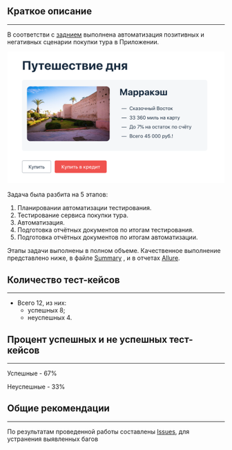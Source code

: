 ## Краткое описание
__________________
В соответстви с [заднием](https://github.com/netology-code/aqa-qamid-diplom) выполнена автоматизация позитивных и 
негативных сценарии покупки тура в Приложении.

![Service](https://github.com/mmigbaranes/CourceProject4Modules/blob/main/Reporting_documentation/service.png)

Задача была разбита на 5 этапов:
1. Планировании автоматизации тестирования.
2. Тестирование сервиса покупки тура. 
3. Автоматизация.
4. Подготовка отчётных документов по итогам тестирования.
5. Подготовка отчётных документов по итогам автоматизации.

Этапы задачи выполнены в полном объеме. Качественное выполнение представлено ниже, в файле [Summary](https://github.com/mmigbaranes/CourceProject4Modules/blob/main/Reporting_documentation/Summary.md) , и в отчетах [Allure](https://github.com/mmigbaranes/CourceProject4Modules/blob/main/Reporting_documentation/ALLURE_REPORT_3march2024.jpg).

## Количество тест-кейсов
______________________
- Всего 12, из них:
   - успешных 8;
   - неуспешных 4.

## Процент успешных и не успешных тест-кейсов
__________________________________________
Успешные - 67%

Неуспешные - 33%
## Общие рекомендации
_________________________
По результатам проведенной работы составлены [Issues](https://github.com/mmigbaranes/CourceProject4Modules/issues), для устранения выявленных багов
